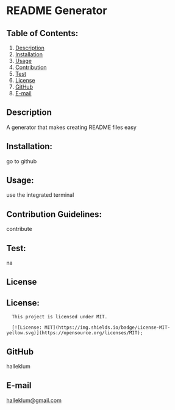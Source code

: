 # README Generator
  
## Table of Contents:
1. [Description](#description) 
2. [Installation](#Installation)
3. [Usage](#Usage)  
4. [Contribution](#Contribution)
5. [Test](#Test)
6. [License](#License)
7. [GitHub](#GitHub)
8. [E-mail](#E-mail)

## Description
A generator that makes creating README files easy 
  
## Installation:
go to github
  
## Usage:
use the integrated terminal
  
## Contribution Guidelines:
contribute
  
## Test:
na
  
## License
## License:
      
      This project is licensed under MIT.
      
      [![License: MIT](https://img.shields.io/badge/License-MIT-yellow.svg)](https://opensource.org/licenses/MIT);
      
  
## GitHub
halleklum
    
## E-mail
halleklum@gmail.com